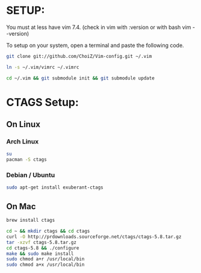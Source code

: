 <h1>SETUP:</h1>

You must at less have vim 7.4. (check in vim with :version or with bash vim --version)

To setup on your system, open a terminal and paste the following code.

```bash
git clone git://github.com/ChoiZ/Vim-config.git ~/.vim

ln -s ~/.vim/vimrc ~/.vimrc

cd ~/.vim && git submodule init && git submodule update
```

<h1>CTAGS Setup:</h1>


<h2>On Linux</h2>

<h3>Arch Linux</h3>

```bash
su
pacman -S ctags
```

<h3>Debian / Ubuntu</h3>

```bash
sudo apt-get install exuberant-ctags
```

<h2>On Mac</h2>

```bash
brew install ctags
```

```bash
cd ~ && mkdir ctags && cd ctags
curl -O http://prdownloads.sourceforge.net/ctags/ctags-5.8.tar.gz
tar -xzvf ctags-5.8.tar.gz
cd ctags-5.8 && ./configure
make && sudo make install
sudo chmod a+r /usr/local/bin
sudo chmod a+x /usr/local/bin
```
